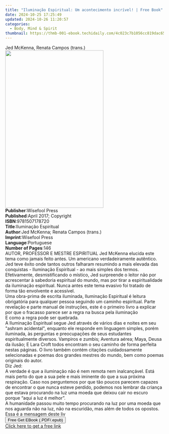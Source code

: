 ```yaml
---
title: "Iluminação Espiritual: Um acontecimento incrível! | Free Book"
date: 2024-10-25 17:25:49
updated: 2024-10-26 11:20:57
categories:
  - Body, Mind & Spirit
thumbnail: https://thmb-001-ebook.techidaily.com/4c023c7b1056cc819dac651393c7b339c7831f28b4779997fbe62657f82c9985.jpg
---
```

<main id="book-container">
  <div class="flex flex-col">
    <div class="book-brief flex-1 py-6 px-4 sm:p-6 md:py-10 md:px-8">
      <!-- brief-->
      <div class="book-brief-main">Jed McKenna, Renata Campos (trans.)</div>
    </div>
    <div
      class="book-meta-info flex-1 grid gap-4 col-start-1 col-end-3 row-start-1 sm:mb-6 sm:grid-cols-4 lg:gap-6 lg:col-start-2 lg:row-end-6 lg:row-span-6 lg:mb-0"
    >
      <div
        class="book-meta-info-left place-content-center mt-4 p-4 text-sm leading-6 col-start-2 col-span-2 dark:text-slate-400"
      >
        <img
          class="w-full h-500 object-cover rounded-lg sm:h-255 sm:col-span-2 lg:col-span-full"
          src="https://img-001-ebook.techidaily.com/388dda4bb35f4c2adf9efd26eb1203b4374114b15e112898e228f8acd68a6aa5.jpg"
          alt=""
          width="312"
          height="500"
        />
      </div>
      <div
        class="book-meta-info-right mt-2 col-start-1 row-start-2 col-span-3 self-center"
      >
        <!-- meta data  -->
        <div class="flex flex-col px-4 md:px-8">
          <div class="flex-1">
            <strong>Publisher</strong>:<span class="px-2">Wisefool Press</span>
          </div>
          <div class="flex-1">
            <strong>Published</strong>:<span class="px-2"
              >April 2017; Copyright</span
            >
          </div>
          <div class="flex-1">
            <strong>ISBN</strong>:<span class="px-2">9781507178720</span>
          </div>
          <div class="flex-1">
            <strong>Title</strong>:<span class="px-2"
              >Iluminação Espiritual</span
            >
          </div>
          <div class="flex-1">
            <strong>Author</strong>:<span class="px-2"
              >Jed McKenna; Renata Campos (trans.)</span
            >
          </div>
          <div class="flex-1">
            <strong>Imprint</strong>:<span class="px-2">Wisefool Press</span>
          </div>
          <div class="flex-1">
            <strong>Language</strong>:<span class="px-2">Portuguese</span>
          </div>
          <div class="flex-1">
            <strong>Number of Pages</strong>:<span class="px-2">146</span>
          </div>
        </div>
      </div>
    </div>
    <div class="book-description flex-1 py-6 px-4 sm:p-6 md:py-10 md:px-8">
      <div class="book-description-main">
        <div accordion-content="" id="description">
          AUTOR, PROFESSOR E MESTRE ESPIRITUAL Jed McKenna elucida este tema
          como jamais feito antes. Um americano verdadeiramente autêntico. Jed
          teve êxito onde tantos ​​outros falharam resumindo a mais elevada das
          conquistas - Iluminação Espiritual - ao mais simples dos termos.<br />Efetivamente,
          desmistificando o místico, Jed surpreende o leitor não por acrescentar
          à sabedoria espiritual do mundo, mas por tirar a espiritualidade da
          iluminação espiritual. Nunca antes este tema evasivo foi tratado de
          forma tão envolvente e acessível.<br />Uma obra-prima de escrita
          iluminada, Iluminação Espiritual é leitura obrigatória para qualquer
          pessoa seguindo um caminho espiritual. Parte revelação e parte manual
          de instruções, este é o primeiro livro a explicar por que o fracasso
          parece ser a regra na busca pela iluminação<br />E como a regra pode
          ser quebrada.<br />A Iluminação Espiritual segue Jed através de vários
          dias e noites em seu "ashram acidental", enquanto ele responde em
          linguagem simples, porém iluminada, às perguntas e preocupações de
          seus estudantes espiritualmente diversos. Vampiros e zumbis; Aventura
          aérea; Maya, Deusa da ilusão; E Lara Croft todos encontram o seu
          caminho de forma perfeita nestas páginas. O livro também contém
          citações cuidadosamente selecionadas e poemas dos grandes mestres do
          mundo, bem como poemas originais do autor.<br />Diz Jed:<br />A
          verdade é que a iluminação não é nem remota nem inalcançável. Está
          mais perto do que a sua pele e mais iminente do que a sua próxima
          respiração. Caso nos perguntemos por que tão poucos parecem capazes de
          encontrar o que nunca esteve perdido, podemos nos lembrar da criança
          que estava procurando na luz uma moeda que deixou cair no escuro
          porque “aqui a luz é melhor”.<br />A humanidade passou muito tempo
          procurando na luz por uma moeda que nos aguarda não na luz, não na
          escuridão, mas além de todos os opostos. Essa é a mensagem deste liv
        </div>
        <div class="accordion-fader"></div>
      </div>
    </div>
    <div class="book-excerpts flex-1 py-6 px-4 sm:p-6 md:py-10 md:px-8"></div>
    <div
      class="book-about-author flex-1 py-6 px-4 sm:p-6 md:py-10 md:px-8"
    ></div>
    <div class="book-free-get flex-1 py-6 px-4 sm:p-6 md:py-10 md:px-8">
      <button
        id="btn-free-get"
        class="bg-blue-500 hover:bg-blue-700 text-white font-bold py-2 px-4 rounded"
      >
        Free Get EBook (.PDF/.epub)
      </button>
      <div id="countdown-display" class="px-2 text-lg mt-2"></div>
      <a
        id="free-link"
        class="hidden bg-blue-500 hover:bg-blue-700 text-white font-bold py-2 px-4 rounded"
        href="https://www.ebooks.com/en-us/book/95819406/ilumina-o-espiritual-um-acontecimento-incr-vel/jed-mckenna/"
        target="_blank"
        >Click here to get a free link</a
      >
    </div>
    <script>
      let countdownTime = 0;
      let countdownInterval = null;
      document
        .getElementById('btn-free-get')
        .addEventListener('click', startCountdown);
      function startCountdown() {
        countdownTime = new Date().getTime() + 60000 * 3;
        countdownInterval = setInterval(updateCountdown, 1000);
        document.getElementById('btn-free-get').disabled = true;
        document
          .getElementById('btn-free-get')
          .classList.add('bg-gray-500', 'cursor-not-allowed');
      }
      function updateCountdown() {
        let currentTime = new Date().getTime();
        let timeLeft = countdownTime - currentTime;
        let secondsLeft = Math.floor(timeLeft / 1000);
        document.getElementById('countdown-display').innerHTML =
          `Remaining time: ${secondsLeft} seconds.`;
        if (secondsLeft <= 0) {
          clearInterval(countdownInterval);
          document.getElementById('btn-free-get').classList.add('hidden');
          document.getElementById('free-link').classList.remove('hidden');
          document.getElementById('countdown-display').innerHTML = '';
        }
      }
    </script>
  </div>
</main>
